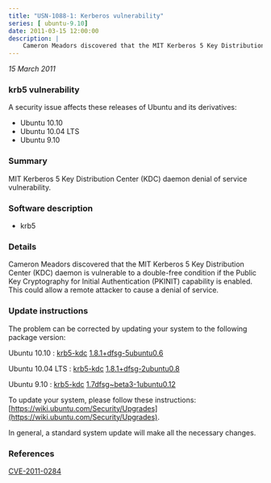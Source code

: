 ```yaml
---
title: "USN-1088-1: Kerberos vulnerability"
series: [ ubuntu-9.10]
date: 2011-03-15 12:00:00
description: |
    Cameron Meadors discovered that the MIT Kerberos 5 Key Distribution Center (KDC) daemon is vulnerable to a double-free condition if the Public Key Cryptography for Initial Authentication (PKINIT) capability is enabled. This could allow a remote attacker to cause a denial of service. 
--- 
```

 
 

*15 March 2011*

### krb5 vulnerability

A security issue affects these releases of Ubuntu and its derivatives:

* Ubuntu 10.10
* Ubuntu 10.04 LTS
* Ubuntu 9.10

### Summary

MIT Kerberos 5 Key Distribution Center (KDC) daemon denial of service vulnerability.

### Software description

* krb5 

### Details

Cameron Meadors discovered that the MIT Kerberos 5 Key Distribution Center (KDC) daemon is vulnerable to a double-free condition if the Public Key Cryptography for Initial Authentication (PKINIT) capability is enabled. This could allow a remote attacker to cause a denial of service. 

### Update instructions

The problem can be corrected by updating your system to the following package version:

Ubuntu 10.10
 : [krb5-kdc](https://launchpad.net/ubuntu/+source/krb5) <span> [1.8.1+dfsg-5ubuntu0.6](https://launchpad.net/ubuntu/+source/krb5/1.8.1+dfsg-5ubuntu0.6) </span> 

Ubuntu 10.04 LTS
 : [krb5-kdc](https://launchpad.net/ubuntu/+source/krb5) <span> [1.8.1+dfsg-2ubuntu0.8](https://launchpad.net/ubuntu/+source/krb5/1.8.1+dfsg-2ubuntu0.8) </span> 

Ubuntu 9.10
 : [krb5-kdc](https://launchpad.net/ubuntu/+source/krb5) <span> [1.7dfsg~beta3-1ubuntu0.12](https://launchpad.net/ubuntu/+source/krb5/1.7dfsg~beta3-1ubuntu0.12) </span> 

To update your system, please follow these instructions: [https://wiki.ubuntu.com/Security/Upgrades](https://wiki.ubuntu.com/Security/Upgrades).

In general, a standard system update will make all the necessary changes. 

### References

 
 [CVE-2011-0284](http://people.ubuntu.com/~ubuntu-security/cve/CVE-2011-0284)
 

